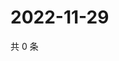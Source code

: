 # 2022-11-29

共 0 条

<!-- BEGIN WEIBO -->
<!-- 最后更新时间 Tue Nov 29 2022 00:17:53 GMT+0800 (China Standard Time) -->

<!-- END WEIBO -->
